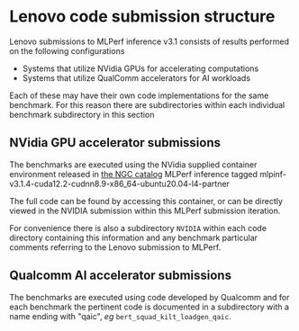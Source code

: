 # Lenovo code submission structure
Lenovo submissions to MLPerf inference v3.1 consists of results performed on the following configurations

* Systems that utilize NVidia GPUs for accelerating computations
* Systems that utilize QualComm accelerators for AI workloads

Each of these may have their own code implementations for the same benchmark. For this reason there are
subdirectories within each individual benchmark subdirectory in this section

## NVidia GPU accelerator submissions
The benchmarks are executed using the NVidia supplied container environment released in 
[the NGC catalog](https://catalog.ngc.nvidia.com/) MLPerf inference tagged
mlpinf-v3.1.4-cuda12.2-cudnn8.9-x86_64-ubuntu20.04-l4-partner

The full code can be found by accessing this container, or can be directly viewed in the NVIDIA submission within this
MLPerf submission iteration.

For convenience there is also a subdirectory `NVIDIA` within each code directory containing this information and
any benchmark particular comments referring to the Lenovo submission to MLPerf.

## Qualcomm AI accelerator submissions
The benchmarks are executed using code developed by Qualcomm and for each benchmark the pertinent code
is documented in a subdirectory with a name ending with "qaic", *eg* `bert_squad_kilt_loadgen_qaic`.
